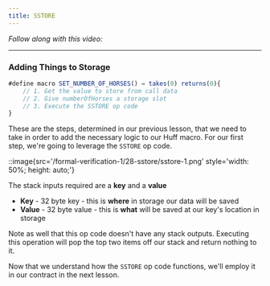 ```yaml
---
title: SSTORE
---
```


_Follow along with this video:_

---

### Adding Things to Storage

```js
#define macro SET_NUMBER_OF_HORSES() = takes(0) returns(0){
    // 1. Get the value to store from call data
    // 2. Give numberOfHorses a storage slot
    // 3. Execute the SSTORE op code
}
```

These are the steps, determined in our previous lesson, that we need to take in order to add the necessary logic to our Huff macro. For our first step, we're going to leverage the `SSTORE` op code.

::image{src='/formal-verification-1/28-sstore/sstore-1.png' style='width: 50%; height: auto;'}

The stack inputs required are a **key** and a **value**

- **Key** - 32 byte key - this is **where** in storage our data will be saved
- **Value** - 32 byte value - this is **what** will be saved at our key's location in storage

Note as well that this op code doesn't have any stack outputs. Executing this operation will pop the top two items off our stack and return nothing to it.

Now that we understand how the `SSTORE` op code functions, we'll employ it in our contract in the next lesson.
